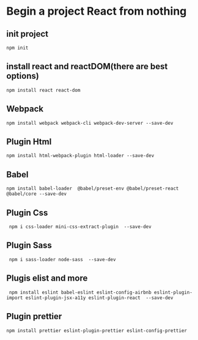 # Begin a project React from nothing

## init project
```npm init```

## install react and reactDOM(there are best options)
```npm install react react-dom```

## Webpack

```npm install webpack webpack-cli webpack-dev-server --save-dev```

## Plugin Html
```npm install html-webpack-plugin html-loader --save-dev```

## Babel
```npm install babel-loader  @babel/preset-env @babel/preset-react @babel/core --save-dev```

## Plugin Css
``` npm i css-loader mini-css-extract-plugin  --save-dev```

## Plugin Sass
``` npm i sass-loader node-sass  --save-dev```

## Plugis elist and more

``` npm install eslint babel-eslint eslint-config-airbnb eslint-plugin-import eslint-plugin-jsx-a11y eslint-plugin-react  --save-dev```
## Plugin prettier

``` npm install prettier eslint-plugin-prettier eslint-config-prettier ```